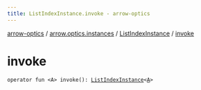 ```yaml
---
title: ListIndexInstance.invoke - arrow-optics
---
```


[arrow-optics](../../index.html) / [arrow.optics.instances](../index.html) / [ListIndexInstance](index.html) / [invoke](./invoke.html)

# invoke

`operator fun <A> invoke(): `[`ListIndexInstance`](index.html)`<`[`A`](invoke.html#A)`>`